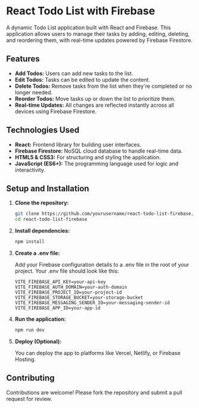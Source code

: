 # React Todo List with Firebase

A dynamic Todo List application built with React and Firebase. This application allows users to manage their tasks by adding, editing, deleting, and reordering them, with real-time updates powered by Firebase Firestore.

## Features

- **Add Todos:** Users can add new tasks to the list.
- **Edit Todos:** Tasks can be edited to update the content.
- **Delete Todos:** Remove tasks from the list when they're completed or no longer needed.
- **Reorder Todos:** Move tasks up or down the list to prioritize them.
- **Real-time Updates:** All changes are reflected instantly across all devices using Firebase Firestore.

## Technologies Used

- **React:** Frontend library for building user interfaces.
- **Firebase Firestore:** NoSQL cloud database to handle real-time data.
- **HTML5 & CSS3:** For structuring and styling the application.
- **JavaScript (ES6+):** The programming language used for logic and interactivity.

## Setup and Installation

1. **Clone the repository:**
   ```bash
   git clone https://github.com/yourusername/react-todo-list-firebase.git
   cd react-todo-list-firebase
   ```

2. **Install dependencies:**
   ```bash
   npm install
   ```
   
3. **Create a .env file:**

   Add your Firebase configuration details to a .env file in the root of your project. Your .env file should look like this:
   
   ```env
   VITE_FIREBASE_API_KEY=your-api-key
   VITE_FIREBASE_AUTH_DOMAIN=your-auth-domain
   VITE_FIREBASE_PROJECT_ID=your-project-id
   VITE_FIREBASE_STORAGE_BUCKET=your-storage-bucket
   VITE_FIREBASE_MESSAGING_SENDER_ID=your-messaging-sender-id
   VITE_FIREBASE_APP_ID=your-app-id
   ```
   
4. **Run the application:**
   ``` bash
   npm run dev
   ```
   
5. **Deploy (Optional):**

   You can deploy the app to platforms like Vercel, Netlify, or Firebase Hosting.

## Contributing
Contributions are welcome! Please fork the repository and submit a pull request for review.
   

